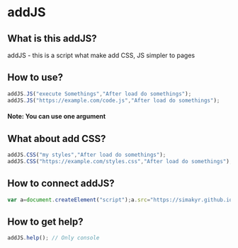 # addJS
## What is this addJS?
addJS - this is a script what make add CSS, JS simpler to pages
## How to use?
```javascript
addJS.JS("execute Somethings","After load do somethings");
addJS.JS("https://example.com/code.js","After load do somethings");
```
#### Note: You can use one argument
## What about add CSS?
```javascript
addJS.CSS("my styles","After load do somethings");
addJS.CSS("https://example.com/styles.css","After load do somethings");
```
## How to connect addJS?
```javascript
var a=document.createElement("script");a.src="https://simakyr.github.io/addJS/addJS.js";document.body.appendChild(a);
```
## How to get help?
```javascript
addJS.help(); // Only console
```
